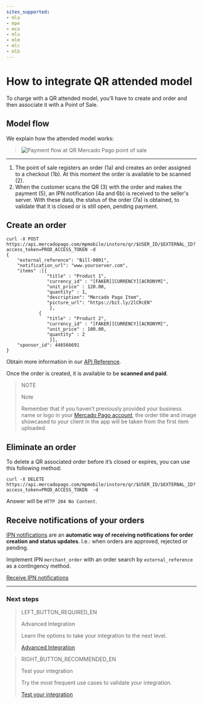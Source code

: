 ```yaml
---
sites_supported:
- mla
- mpe
- mco
- mlu
- mlm
- mlc
- mlb
---
```


#  How to integrate QR attended model

To charge with a QR attended model, you’ll have to create and order and then associate it with a Point of Sale.

## Model flow

We explain how the attended model works:

>![Payment flow at QR Mercado Pago point of sale](/images/qr-user-flow.en.png)
---

1. The point of sale registers an order (1a) and creates an order assigned to a checkout (1b). At this moment the order is available to be scanned (2).
2. When the customer scans the QR (3) with the order and makes the payment (5), an IPN notification (4a and 6b) is received to the seller's server. With these data, the status of the order (7a) is obtained, to validate that it is closed or is still open, pending payment.


## Create an order

```curl
curl -X POST 
https://api.mercadopago.com/mpmobile/instore/qr/$USER_ID/$EXTERNAL_ID?access_token=PROD_ACCESS_TOKEN -d
{
    "external_reference": "Bill-0001",
    "notification_url": "www.yourserver.com",
    "items" :[{
    		   "title" : "Product 1",
    		   "currency_id" : "[FAKER][CURRENCY][ACRONYM]",
    		   "unit_price" : 120.00,
    	       "quantity" : 1,
               "description": "Mercado Pago Item",
               "picture_url": "https://bit.ly/2lCRcEN"
    		    },
            {
    		   "title" : "Product 2",
    		   "currency_id" : "[FAKER][CURRENCY][ACRONYM]",
    		   "unit_price" : 100.00,
    		   "quantity" : 2
    		    }],
    "sponsor_id": 446566691
}
```

Obtain more information in our [API Reference](https://www.mercadopago.com.ar/developers/en/reference/instore_orders/_mpmobile_instore_qr_user_id_external_id/post/).

Once the order is created, it is available to be **scanned and paid**.


> NOTE
> 
> Note
> 
> Remember that if you haven’t previously provided your business name or logo in your [Mercado Pago account](https://www.mercadopago.com.ar/settings/account), the order title and image showcased to your client in the app will be taken from the first item uploaded.


## Eliminate an order

To delete a QR associated order before it’s closed or expires, you can use this following method:

```curl
curl -X DELETE https://api.mercadopago.com/mpmobile/instore/qr/$USER_ID/$EXTERNAL_ID?access_token=PROD_ACCESS_TOKEN  -d 
```
Answer will be `HTTP 204 No Content`.

## Receive notifications of your orders

[IPN notifications](https://www.mercadopago.com.ar/developers/en/guides/notifications/ipn/) are an **automatic way of receiving notifications for order creation and status updates**. I.e.: when orders are approved, rejected or pending. 

Implement IPN `merchant_order` with an order search by `external_reference` as a contingency method.

<a href="https://www.mercadopago.com.ar/developers/en/guides/notifications/ipn/" target="_blank"> Receive IPN notifications </a>

---
### Next steps


> LEFT_BUTTON_REQUIRED_EN
>
> Advanced Integration
>
> Learn the options to take your integration to the next level.
>
> [Advanced Integration](https://www.mercadopago.com.ar/developers/en/guides/qr-code/final-steps/advanced-integration/)


> RIGHT_BUTTON_RECOMMENDED_EN
>
> Test your integration
>
> Try the most frequent use cases to validate your integration.
>
> [Test your integration](https://www.mercadopago.com.ar/developers/en/guides/qr-code/final-steps/integration-test/)
